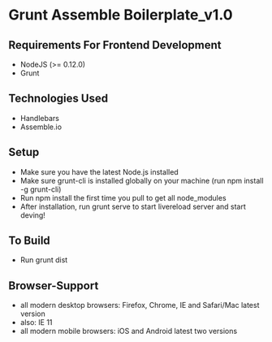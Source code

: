 # Grunt Assemble Boilerplate_v1.0

<!-- Current version="0.0.2-1" -->

## Requirements For Frontend Development

* NodeJS (>= 0.12.0)
* Grunt

## Technologies Used
- Handlebars
- Assemble.io

## Setup
- Make sure you have the latest Node.js installed
- Make sure grunt-cli is installed globally on your machine (run npm install -g grunt-cli)
- Run npm install the first time you pull to get all node_modules
- After installation, run grunt serve to start livereload server and start deving! 

## To Build
- Run grunt dist


## Browser-Support

- all modern desktop browsers: Firefox, Chrome, IE and Safari/Mac latest version
- also: IE 11
- all modern mobile browsers: iOS and Android latest two versions
